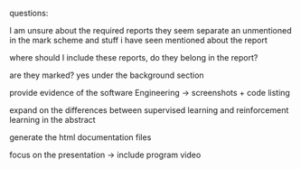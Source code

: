 questions:

I am unsure about the required reports they seem separate an unmentioned in the mark scheme and stuff i have seen mentioned about the report

where should I include these reports, do they belong in the report?

are they marked? yes under the background section

provide evidence of the software Engineering -> screenshots +  code listing

expand on the differences between supervised learning and reinforcement learning in the abstract

generate the html documentation files

focus on the presentation -> include program video 


